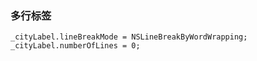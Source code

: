 ### 多行标签

```
_cityLabel.lineBreakMode = NSLineBreakByWordWrapping;
_cityLabel.numberOfLines = 0;
```



